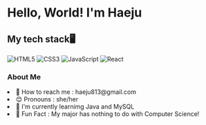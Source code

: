 
<h1>Hello, World! I'm Haeju</h1>

<h2>My tech stack🖥</h2>

![HTML5](https://img.shields.io/badge/-HTML5-F05032?style=flat&logo=html5&logoColor=ffffff)
![CSS3](https://img.shields.io/badge/-CSS3-007ACC?style=flat&logo=css3)
![JavaScript](https://img.shields.io/badge/-JavaScript-%23F7DF1C?style=flat&logo=javascript&logoColor=000000&labelColor=%23F7DF1C&color=%23FFCE5A)
![React](https://img.shields.io/badge/-React-222222?style=flat&logo=react)

<h3>About Me</h3>

<li>🔗 How to reach me : haeju813@gmail.com </li>
<li>😊 Pronouns : she/her </li>
<li>📒 I'm currently learnimg Java and MySQL </li>
<li>🤣 Fun Fact : My major has nothing to do with Computer Science! </li>
